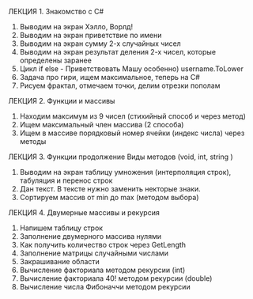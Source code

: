 
ЛЕКЦИЯ 1. Знакомство с С#
1.	Выводим на экран Хэлло, Ворлд!
2.	Выводим на экран приветствие по имени
3.	Выводим на экран сумму 2-х случайных чисел
4.	Выводим на экран результат деления 2-х чисел, которые определены заранее
5.	Цикл if else - Приветствовать Машу особенно) username.ToLower
6.	Задача про гири, ищем максимальное, теперь на С#
7.	Рисуем фрактал, отмечаем точки, делим отрезки пополам

ЛЕКЦИЯ 2. Функции и массивы
1.	Находим максимум из 9 чисел (стихийный способ и через метод)
2.	Ищем максимальный член массива (2 способа)
3.	Ищем в массиве порядковый номер ячейки (индекс числа) через методы

ЛЕКЦИЯ 3. Функции продолжение
Виды методов (void, int, string )
1. Выводим на экран таблицу умножения (интерполяция строк), табуляция и перенос строк
2. Дан текст. В тексте нужно заменить некторые знаки.
3. Сортируем массив от min до max (методом выбора)

ЛЕКЦИЯ 4.  Двумерные массивы и рекурсия
1. Напишем таблицу строк
2. Заполнение двумерного массива нулями
3. Как получить количество строк через GetLength
4. Заполнение матрицы случайными числами
5. Закрашивание области
6. Вычисление факториала методом рекурсии (int)
7. Вычисление факториала 40! методом рекурсии (double)
8. Вычисление числа Фибоначчи методом рекурсии
